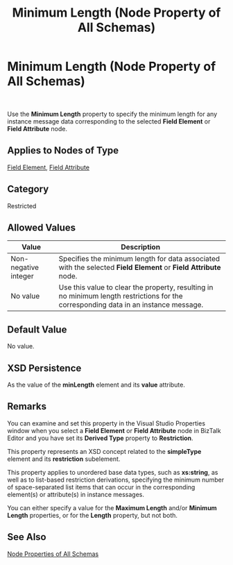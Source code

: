 ﻿---
title: Minimum Length (Node Property of All Schemas)
TOCTitle: Minimum Length (Node Property of All Schemas)
ms:assetid: fe25af72-30c4-4f17-afd8-597b269f4935
ms:mtpsurl: https://msdn.microsoft.com/library/Aa562144(v=BTS.80)
ms:contentKeyID: 51533785
ms.date: 08/30/2017
mtps_version: v=BTS.80
---

# Minimum Length (Node Property of All Schemas)

 

Use the **Minimum Length** property to specify the minimum length for any instance message data corresponding to the selected **Field Element** or **Field Attribute** node.

## Applies to Nodes of Type

[Field Element](field-element-node-properties.md), [Field Attribute](field-attribute-node-properties.md)

## Category

Restricted

## Allowed Values

<table>
<thead>
<tr class="header">
<th>Value</th>
<th>Description</th>
</tr>
</thead>
<tbody>
<tr class="odd">
<td>Non-negative integer</td>
<td>Specifies the minimum length for data associated with the selected <strong>Field Element</strong> or <strong>Field Attribute</strong> node.</td>
</tr>
<tr class="even">
<td>No value</td>
<td>Use this value to clear the property, resulting in no minimum length restrictions for the corresponding data in an instance message.</td>
</tr>
</tbody>
</table>


## Default Value

No value.

## XSD Persistence

As the value of the **minLength** element and its **value** attribute.

## Remarks

You can examine and set this property in the Visual Studio Properties window when you select a **Field Element** or **Field Attribute** node in BizTalk Editor and you have set its **Derived Type** property to **Restriction**.

This property represents an XSD concept related to the **simpleType** element and its **restriction** subelement.

This property applies to unordered base data types, such as **xs:string**, as well as to list-based restriction derivations, specifying the minimum number of space-separated list items that can occur in the corresponding element(s) or attribute(s) in instance messages.

You can either specify a value for the **Maximum Length** and/or **Minimum Length** properties, or for the **Length** property, but not both.

## See Also

[Node Properties of All Schemas](node-properties-of-all-schemas.md)

